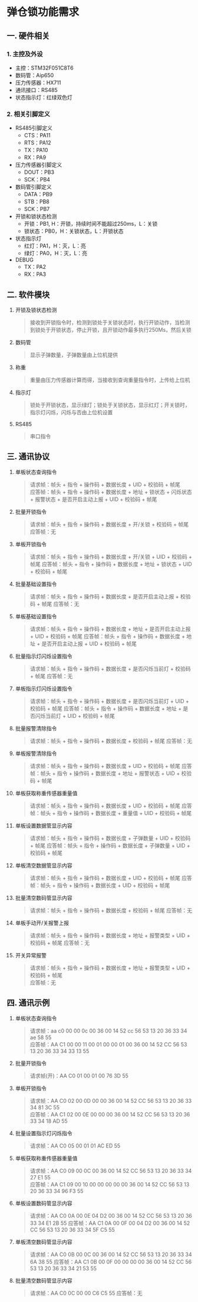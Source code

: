 # 弹仓锁功能需求

## 一. 硬件相关

### 1. 主控及外设
- 主控：STM32F051C8T6
- 数码管：Aip650
- 压力传感器：HX711
- 通讯接口：RS485
- 状态指示灯：红绿双色灯

### 2. 相关引脚定义
- RS485引脚定义
  - CTS：PA11
  - RTS：PA12
  - TX：PA10
  - RX：PA9
- 压力传感器引脚定义
  - DOUT：PB3
  - SCK：PB4
- 数码管引脚定义
  - DATA：PB9
  - STB：PB8
  - SCK：PB7
- 开锁和锁状态检测
  - 开锁：PB1, H：开锁，持续时间不能超过250ms，L：关锁
  - 锁状态：PB0，H：关锁状态，L：开锁状态
- 状态指示灯
  - 红灯：PA1，H：灭，L：亮
  - 绿灯：PA0，H：灭，L：亮
- DEBUG
  - TX：PA2
  - RX：PA3
  
## 二. 软件模块

1. 开锁及锁状态检测
   > 接收到开锁指令时，检测到锁处于关锁状态时，执行开锁动作，当检测到锁处于开锁状态，停止开锁，且开锁动作最多执行250Ms，然后关锁
2. 数码管
   > 显示子弹数量，子弹数量由上位机提供
3. 称重
   > 重量由压力传感器计算而得，当接收到查询重量指令时，上传给上位机
4. 指示灯
   > 锁处于开锁状态，显示绿灯；锁处于关锁状态，显示红灯；开关锁时，指示灯闪烁，闪烁与否由上位机设置
5. RS485
   > 串口指令

## 三. 通讯协议

1. 单板状态查询指令
   > 请求帧：帧头 + 指令 + 操作码 + 数据长度 + UID + 校验码 + 帧尾  
     应答帧：帧头 + 指令 + 操作码 + 数据长度 + 地址 + 锁状态 + 闪烁状态 + 报警状态 + 是否开启主动上报 + UID + 校验码 + 帧尾
2. 批量开锁指令
   > 请求帧：帧头 + 指令 + 操作码 + 数据长度 + 开/关锁 + 校验码 + 帧尾  
     应答帧：无
3. 单板开锁指令
   > 请求帧：帧头 + 指令 + 操作码 + 数据长度 + 开/关锁 + UID + 校验码 + 帧尾
     应答帧：帧头 + 指令 + 操作码 + 数据长度 + 地址 + 锁状态 + UID + 校验码 + 帧尾
4. 批量基础设置指令
   > 请求帧：帧头 + 指令 + 操作码 + 数据长度 + 是否开启主动上报 + 校验码 + 帧尾 
     应答帧：无
5. 单板基础设置指令
   > 请求帧：帧头 + 指令 + 操作码 + 数据长度 + 地址 + 是否开启主动上报 + UID + 校验码 + 帧尾 
     应答帧：帧头 + 指令 + 操作码 + 数据长度 + 地址 + 是否开启主动上报 + UID + 校验码 + 帧尾
6. 批量指示灯闪烁设置指令
   > 请求帧：帧头 + 指令 + 操作码 + 数据长度 + 是否闪烁当前灯 + 校验码 + 帧尾 
     应答帧：无
7. 单板指示灯闪烁设置指令
   > 请求帧：帧头 + 指令 + 操作码 + 数据长度 + 是否闪烁当前灯 + UID + 校验码 + 帧尾 
     应答帧：帧头 + 指令 + 操作码 + 数据长度 + 地址 + 是否闪烁当前灯 + UID + 校验码 + 帧尾
8. 批量报警清除指令
   > 请求帧：帧头 + 指令 + 操作码 + 数据长度 + 校验码 + 帧尾 
     应答帧：无
9. 单板报警清除指令
   > 请求帧：帧头 + 指令 + 操作码 + 数据长度 + UID + 校验码 + 帧尾 
     应答帧：帧头 + 指令 + 操作码 + 数据长度 + 地址 + 报警状态 + UID + 校验码 + 帧尾
10. 单板获取称重传感器重量值
    > 请求帧：帧头 + 指令 + 操作码 + 数据长度 + UID + 校验码 + 帧尾 
      应答帧：帧头 + 指令 + 操作码 + 数据长度 + 重量值 + UID + 校验码 + 帧尾
11. 单板设置数据管显示内容
    > 请求帧：帧头 + 指令 + 操作码 + 数据长度 + 子弹数量 + UID + 校验码 + 帧尾 
      应答帧：帧头 + 指令 + 操作码 + 数据长度 + 子弹数量 + UID + 校验码 + 帧尾
12. 单板清空数据管显示内容
    > 请求帧：帧头 + 指令 + 操作码 + 数据长度 + UID + 校验码 + 帧尾 
      应答帧：帧头 + 指令 + 操作码 + 数据长度 + UID + 校验码 + 帧尾
13. 批量清空数码管显示内容
    > 请求帧：帧头 + 指令 + 操作码 + 数据长度 + 校验码 + 帧尾 
      应答帧：无
14. 单板手动开/关报警上报
    > 请求帧：帧头 + 指令 + 操作码 + 数据长度 + 地址 + 报警类型 + UID + 校验码 + 帧尾 
      应答帧：无
15. 开关异常报警
    > 请求帧：帧头 + 指令 + 操作码 + 数据长度 + 地址 + 报警类型 + UID + 校验码 + 帧尾  
      应答帧：无

## 四. 通讯示例

1. 单板状态查询指令
   > 请求帧：aa c0 00 00 0c 00 36 00 14 52 cc 56 53 13 20 36 33 34 ae 58 55  
     应答帧：AA C1 00 00 11 00 01 00 00 01 00 36 00 14 52 CC 56 53 13 20 36 33 34 33 13 55 
2. 批量开锁指令
   > 请求帧(开)：AA C0 01 00 01 00 76 3D 55  
3. 单板开锁指令
   > 请求帧：AA C0 02 00 0D 00 00 36 00 14 52 CC 56 53 13 20 36 33 34 81 3C 55  
     应答帧：AA C1 02 00 0E 00 00 00 36 00 14 52 CC 56 53 13 20 36 33 34 18 AD 55 
6. 批量设置指示灯闪烁指令
   > 请求帧：AA C0 05 00 01 01 AC ED 55
7.  单板获取称重传感器重量值
    > 请求帧：AA C0 09 00 0C 00 36 00 14 52 CC 56 53 13 20 36 33 34 27 E1 55  
      应答帧：AA C1 09 00 10 00 00 00 00 00 36 00 14 52 CC 56 53 13 20 36 33 34 96 F3 55
8.  单板设置数码管显示内容
    > 请求帧：AA C0 0A 00 0E 04 D2 00 36 00 14 52 CC 56 53 13 20 36 33 34 E1 2B 55
      应答帧：AA C1 0A 00 0F 00 04 D2 00 36 00 14 52 CC 56 53 13 20 36 33 34 5F C5 55 
9.  单板清空数码管显示内容
    > 请求帧：AA C0 0B 00 0C 00 36 00 14 52 CC 56 53 13 20 36 33 34 6A 38 55
      应答帧：AA C1 0B 00 0F 00 00 00 00 36 00 14 52 CC 56 53 13 20 36 33 34 21 53 55 
10. 批量清空数码管显示内容
    > 请求帧：AA C0 0C 00 00 C6 C5 55 
      应答帧：无

  
